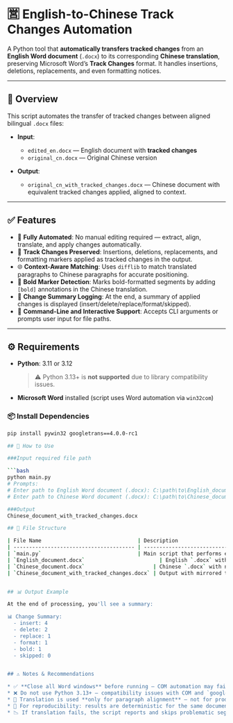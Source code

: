 # 🈺 English-to-Chinese Track Changes Automation

A Python tool that **automatically transfers tracked changes** from an **English Word document** (`.docx`) to its corresponding **Chinese translation**, preserving Microsoft Word’s **Track Changes** format. It handles insertions, deletions, replacements, and even formatting notices.

---

## 📌 Overview

This script automates the transfer of tracked changes between aligned bilingual `.docx` files:

* **Input**:

  * `edited_en.docx` — English document with **tracked changes**
  * `original_cn.docx` — Original Chinese version

* **Output**:

  * `original_cn_with_tracked_changes.docx` — Chinese document with equivalent tracked changes applied, aligned to context.

---

## ✅ Features

* 🔁 **Fully Automated**: No manual editing required — extract, align, translate, and apply changes automatically.
* 📝 **Track Changes Preserved**: Insertions, deletions, replacements, and formatting markers applied as tracked changes in the output.
* 🌐 **Context-Aware Matching**: Uses `difflib` to match translated paragraphs to Chinese paragraphs for accurate positioning.
* 🧠 **Bold Marker Detection**: Marks bold-formatted segments by adding `[bold]` annotations in the Chinese translation.
* 🧮 **Change Summary Logging**: At the end, a summary of applied changes is displayed (insert/delete/replace/format/skipped).
* 💬 **Command-Line and Interactive Support**: Accepts CLI arguments or prompts user input for file paths.

---

## ⚙️ Requirements

* **Python**: 3.11 or 3.12

  > ⚠️ Python 3.13+ is **not supported** due to library compatibility issues.

* **Microsoft Word** installed (script uses Word automation via `win32com`)

### 📦 Install Dependencies

```bash
pip install pywin32 googletrans==4.0.0-rc1

## 🚀 How to Use

###Input required file path

```bash
python main.py
# Prompts:
# Enter path to English Word document (.docx): C:\path\to\English_document.docx (demo) 
# Enter path to Chinese Word document (.docx): C:\path\to\Chinese_document.docx (demo)

###Output
Chinese_document_with_tracked_changes.docx

## 📂 File Structure

| File Name                               | Description                                       |
| --------------------------------------- | ------------------------------------------------- |
| `main.py`                               | Main script that performs extraction and transfer |
| `English_document.docx`                        | English `.docx` with tracked changes              |
| `Chinese_document.docx`                      | Chinese `.docx` with no changes                   |
| `Chinese_document_with_tracked_changes.docx` | Output with mirrored tracked changes              |


## 📊 Output Example

At the end of processing, you'll see a summary:

📊 Change Summary:
  - insert: 4
  - delete: 2
  - replace: 1
  - format: 1
  - bold: 1
  - skipped: 0


## ⚠️ Notes & Recommendations

* ✅ **Close all Word windows** before running — COM automation may fail if Word is already open.
* ❌ Do not use Python 3.13+ — compatibility issues with COM and `googletrans`.
* 📄 Translation is used **only for paragraph alignment** — not for producing fluent Chinese output.
* 🧪 For reproducibility: results are deterministic for the same document pair.
* 📉 If translation fails, the script reports and skips problematic segments without crashing.


